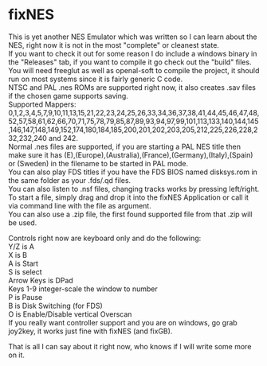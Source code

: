 # fixNES
This is yet another NES Emulator which was written so I can learn about the NES, right now it is not in the most "complete" or cleanest state.  
If you want to check it out for some reason I do include a windows binary in the "Releases" tab, if you want to compile it go check out the "build" files.  
You will need freeglut as well as openal-soft to compile the project, it should run on most systems since it is fairly generic C code.  
NTSC and PAL .nes ROMs are supported right now, it also creates .sav files if the chosen game supports saving.  
Supported Mappers: 0,1,2,3,4,5,7,9,10,11,13,15,21,22,23,24,25,26,33,34,36,37,38,41,44,45,46,47,48,52,57,58,61,62,66,70,71,75,78,79,85,87,89,93,94,97,99,101,113,133,140,144,145,146,147,148,149,152,174,180,184,185,200,201,202,203,205,212,225,226,228,232,232,240 and 242.  
Normal .nes files are supported, if you are starting a PAL NES title then make sure it has (E),(Europe),(Australia),(France),(Germany),(Italy),(Spain) or (Sweden) in the filename to be started in PAL mode.  
You can also play FDS titles if you have the FDS BIOS named disksys.rom in the same folder as your .fds/.qd files.  
You can also listen to .nsf files, changing tracks works by pressing left/right.  
To start a file, simply drag and drop it into the fixNES Application or call it via command line with the file as argument.  
You can also use a .zip file, the first found supported file from that .zip will be used.    

Controls right now are keyboard only and do the following:  
Y/Z is A  
X is B  
A is Start  
S is select  
Arrow Keys is DPad  
Keys 1-9 integer-scale the window to number  
P is Pause  
B is Disk Switching (for FDS)  
O is Enable/Disable vertical Overscan  
If you really want controller support and you are on windows, go grab joy2key, it works just fine with fixNES (and fixGB).    

That is all I can say about it right now, who knows if I will write some more on it.  
